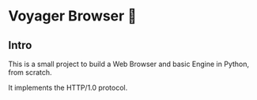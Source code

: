 # Voyager Browser 🚀

## Intro

This is a small project to build a Web Browser and basic Engine in Python, from scratch.

It implements the HTTP/1.0 protocol.
